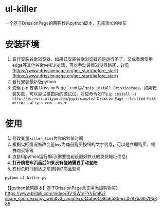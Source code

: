 # ul-killer
一个基于DrissionPage的网购秒杀python脚本，无需添加购物车

# 安装环境

1. 自行安装谷歌浏览器，如果已安装谷歌浏览器还是运行不了，又或者想使用edge等其他谷歌内核浏览器，可以手动设置浏览器路径，详见[https://www.drissionpage.cn/get_start/before_start](https://www.drissionpage.cn/get_start/before_start)
2. 自行安装最新版python
3. 使用 pip 安装 DrissionPage：cmd运行`pip install DrissionPage`，如果安装失败，可以尝试换国内的源试试，对应命令如下`pip install -i  http://mirrors.aliyun.com/pypi/simple/ DrissionPage --trusted-host mirrors.aliyun.com --user`

# 使用

1. 修改变量`killer_time`为你的秒杀时间
2. 根据实际情况修改变量`buy`为商品购买按钮的文字信息，可以是立即购买、领券购买等等
3. 直接用python运行即可(需要提前设置好默认的发货地址信息)
4. **打开购物车页面后如果没有登陆需要手动登陆**
5. 在秒杀时间到达之前选择好商品型号

```python
python ul_killer.py
```

【【python抢购脚本】基于DrissionPage且无需添加购物车】 https://www.bilibili.com/video/BV1SWmFYVEmK/?share_source=copy_web&vd_source=d34abe3786a6b85ecc07875a85795885
